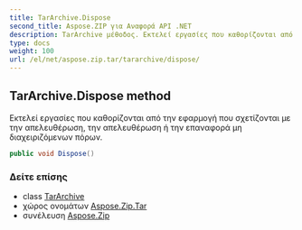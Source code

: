 ```yaml
---
title: TarArchive.Dispose
second_title: Aspose.ZIP για Αναφορά API .NET
description: TarArchive μέθοδος. Εκτελεί εργασίες που καθορίζονται από την εφαρμογή που σχετίζονται με την απελευθέρωση την απελευθέρωση ή την επαναφορά μη διαχειριζόμενων πόρων.
type: docs
weight: 100
url: /el/net/aspose.zip.tar/tararchive/dispose/
---
```

## TarArchive.Dispose method

Εκτελεί εργασίες που καθορίζονται από την εφαρμογή που σχετίζονται με την απελευθέρωση, την απελευθέρωση ή την επαναφορά μη διαχειριζόμενων πόρων.

```csharp
public void Dispose()
```

### Δείτε επίσης

* class [TarArchive](../)
* χώρος ονομάτων [Aspose.Zip.Tar](../../tararchive/)
* συνέλευση [Aspose.Zip](../../../)


